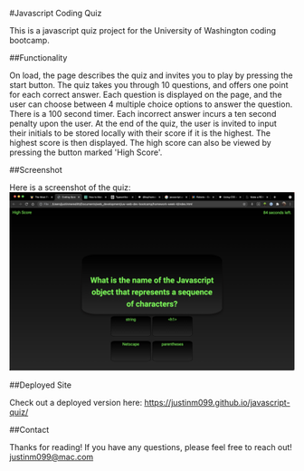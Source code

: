 #Javascript Coding Quiz

This is a javascript quiz project for the University of Washington coding bootcamp.

##Functionality

On load, the page describes the quiz and invites you to play by pressing the start button.
The quiz takes you through 10 questions, and offers one point for each correct answer.
Each question is displayed on the page, and the user can choose between 4 multiple choice options to answer the question.
There is a 100 second timer. Each incorrect answer incurs a ten second penalty upon the user.
At the end of the quiz, the user is invited to input their initials to be stored locally with their score if it is the highest.
The highest score is then displayed. The high score can also be viewed by pressing the button marked 'High Score'.

##Screenshot

Here is a screenshot of the quiz:
![screenshot](screenshot.png)

##Deployed Site

Check out a deployed version here: https://justinm099.github.io/javascript-quiz/


##Contact

Thanks for reading! If you have any questions, please feel free to reach out! justinm099@mac.com

